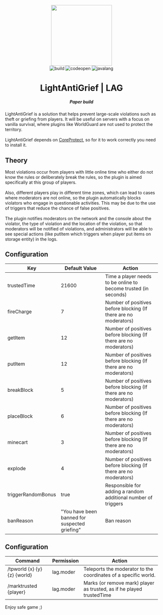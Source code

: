 <div id="header" align="center">
    <img src="https://github.com/Statuxia/LightAntiGrief/assets/60938251/fcf11780-ad84-4ea2-8b73-2229d9717495" width="200"/>
</div>

<div id="badges" align="center">
    <img src="https://shields.io/badge/build-passing-brightgreen?style=for-the-badge" alt="build"/>
    <img src="https://shields.io/badge/source%20code-open-brightgreen?style=for-the-badge" alt="codeopen"/>
    <img src="https://shields.io/badge/language-java-orange?style=for-the-badge" alt="javalang"/>
</div>

<div id="title" align="center">
  <h1>LightAntiGrief | LAG</h1>
  <h5>Paper build</h5>
</div>

<p>
  LightAntiGrief is a solution that helps prevent large-scale violations such as theft or griefing from players. It will be useful on servers with a focus on vanilla survival, where plugins like WorldGuard are not used to protect the territory.
  <br><br>
  LightAntiGrief depends on <a href="https://github.com/PlayPro/CoreProtect">CoreProtect</a>, so for it to work correctly you need to install it.
</p>
<h2>Theory</h2>
<p>
  Most violations occur from players with little online time who either do not know the rules or deliberately break the rules, so the plugin is aimed specifically at this group of players.
  <br><br>
  Also, different players play in different time zones, which can lead to cases where moderators are not online, so the plugin automatically blocks violators who engage in questionable activities. This may be due to the use of triggers that reduce the chance of false positives.
  <br><br>
  The plugin notifies moderators on the network and the console about the violator, the type of violation and the location of the violation, so that moderators will be notified of violations, and administrators will be able to see special actions (like putItem which triggers when player put items on storage entity) in the logs.
</p>

<div id="configuration">
    <h2>Configuration</h2>
  
Key | Default Value | Action
--- | --- | ---
trustedTime | 21600 | Time a player needs to be online to become trusted (in seconds)
fireCharge | 7 | Number of positives before blocking (If there are no moderators)
getItem | 12 | Number of positives before blocking (If there are no moderators)
putItem | 12 | Number of positives before blocking (If there are no moderators)
breakBlock | 5 | Number of positives before blocking (If there are no moderators)
placeBlock | 6 | Number of positives before blocking (If there are no moderators)
minecart | 3 | Number of positives before blocking (If there are no moderators)
explode | 4 | Number of positives before blocking (If there are no moderators)
triggerRandomBonus | true | Responsible for adding a random additional number of triggers
banReason | "You have been banned for suspected griefing" | Ban reason
</div>

<div id="commands">
    <h2>Configuration</h2>
  
Command | Permission | Action
--- | --- | ---
/tpworld {x} {y} {z} {world} | lag.moder | Teleports the moderator to the coordinates of a specific world.
/marktrusted {player} | lag.moder | Marks (or remove mark) player as trusted, as if he played trustedTime
</div>

Enjoy safe game ;)
